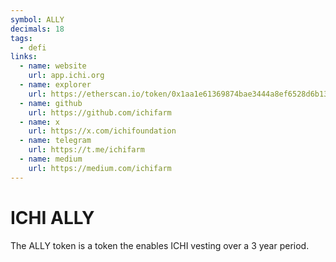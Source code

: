 ```yaml
---
symbol: ALLY
decimals: 18
tags:
  - defi
links:
  - name: website
    url: app.ichi.org
  - name: explorer
    url: https://etherscan.io/token/0x1aa1e61369874bae3444a8ef6528d6b13d6952ef
  - name: github
    url: https://github.com/ichifarm
  - name: x
    url: https://x.com/ichifoundation
  - name: telegram
    url: https://t.me/ichifarm
  - name: medium
    url: https://medium.com/ichifarm
---
```


# ICHI ALLY

The ALLY token is a token the enables ICHI vesting over a 3 year period.
